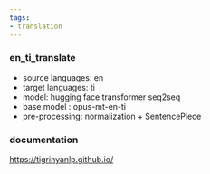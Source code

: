 ```yaml
---
tags:
- translation
---
```

### en_ti_translate
* source languages: en
* target languages: ti
* model: hugging face transformer seq2seq
* base model : opus-mt-en-ti
* pre-processing: normalization + SentencePiece

### documentation
https://tigrinyanlp.github.io/

